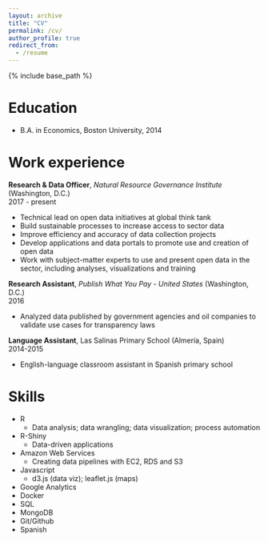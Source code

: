 ```yaml
---
layout: archive
title: "CV"
permalink: /cv/
author_profile: true
redirect_from:
  - /resume
---
```


{% include base_path %}

Education
======
* B.A. in Economics, Boston University, 2014

Work experience
======
__Research & Data Officer__, _Natural Resource Governance Institute_ (Washington, D.C.)<br>2017 - present
  * Technical lead on open data initiatives at global think tank
  * Build sustainable processes  to increase access to sector data
  * Improve efficiency and accuracy of data collection projects
  * Develop applications and data portals to promote use and creation of open data
  * Work with subject-matter experts to use and present open data in the sector, including analyses, visualizations and training

__Research Assistant__, _Publish What You Pay - United States_ (Washington, D.C.)<br>2016
  * Analyzed data published by government agencies and oil companies to validate use cases for transparency laws
  
__Language Assistant__, Las Salinas Primary School (Almería, Spain)<br>2014-2015
  * English-language classroom assistant in Spanish primary school
 
Skills
======
* R
  * Data analysis; data wrangling; data visualization; process automation
* R-Shiny
  * Data-driven applications
* Amazon Web Services
  * Creating data pipelines with EC2, RDS and S3
* Javascript
  * d3.js (data viz); leaflet.js (maps)
* Google Analytics
* Docker
* SQL
* MongoDB
* Git/Github
* Spanish


